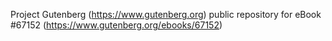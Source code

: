 Project Gutenberg (https://www.gutenberg.org) public repository for
eBook #67152 (https://www.gutenberg.org/ebooks/67152)
